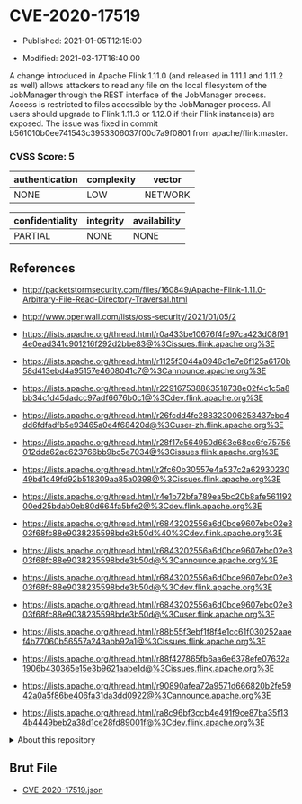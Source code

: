 # CVE-2020-17519

- Published: 2021-01-05T12:15:00

- Modified: 2021-03-17T16:40:00

A change introduced in Apache Flink 1.11.0 (and released in 1.11.1 and 1.11.2 as well) allows attackers to read any file on the local filesystem of the JobManager through the REST interface of the JobManager process. Access is restricted to files accessible by the JobManager process. All users should upgrade to Flink 1.11.3 or 1.12.0 if their Flink instance(s) are exposed. The issue was fixed in commit b561010b0ee741543c3953306037f00d7a9f0801 from apache/flink:master.

### CVSS Score: **5**

| authentication | complexity | vector |
| --- | --- | --- |
| NONE | LOW | NETWORK |

| confidentiality | integrity | availability |
| --- | --- | --- |
| PARTIAL | NONE | NONE |

## References

* http://packetstormsecurity.com/files/160849/Apache-Flink-1.11.0-Arbitrary-File-Read-Directory-Traversal.html

* http://www.openwall.com/lists/oss-security/2021/01/05/2

* https://lists.apache.org/thread.html/r0a433be10676f4fe97ca423d08f914e0ead341c901216f292d2bbe83@%3Cissues.flink.apache.org%3E

* https://lists.apache.org/thread.html/r1125f3044a0946d1e7e6f125a6170b58d413ebd4a95157e4608041c7@%3Cannounce.apache.org%3E

* https://lists.apache.org/thread.html/r229167538863518738e02f4c1c5a8bb34c1d45dadcc97adf6676b0c1@%3Cdev.flink.apache.org%3E

* https://lists.apache.org/thread.html/r26fcdd4fe288323006253437ebc4dd6fdfadfb5e93465a0e4f68420d@%3Cuser-zh.flink.apache.org%3E

* https://lists.apache.org/thread.html/r28f17e564950d663e68cc6fe75756012dda62ac623766bb9bc5e7034@%3Cissues.flink.apache.org%3E

* https://lists.apache.org/thread.html/r2fc60b30557e4a537c2a6293023049bd1c49fd92b518309aa85a0398@%3Cissues.flink.apache.org%3E

* https://lists.apache.org/thread.html/r4e1b72bfa789ea5bc20b8afe56119200ed25bdab0eb80d664fa5bfe2@%3Cdev.flink.apache.org%3E

* https://lists.apache.org/thread.html/r6843202556a6d0bce9607ebc02e303f68fc88e9038235598bde3b50d%40%3Cdev.flink.apache.org%3E

* https://lists.apache.org/thread.html/r6843202556a6d0bce9607ebc02e303f68fc88e9038235598bde3b50d@%3Cannounce.apache.org%3E

* https://lists.apache.org/thread.html/r6843202556a6d0bce9607ebc02e303f68fc88e9038235598bde3b50d@%3Cdev.flink.apache.org%3E

* https://lists.apache.org/thread.html/r6843202556a6d0bce9607ebc02e303f68fc88e9038235598bde3b50d@%3Cuser.flink.apache.org%3E

* https://lists.apache.org/thread.html/r88b55f3ebf1f8f4e1cc61f030252aaef4b77060b56557a243abb92a1@%3Cissues.flink.apache.org%3E

* https://lists.apache.org/thread.html/r88f427865fb6aa6e6378efe07632a1906b430365e15e3b9621aabe1d@%3Cissues.flink.apache.org%3E

* https://lists.apache.org/thread.html/r90890afea72a9571d666820b2fe5942a0a5f86be406fa31da3dd0922@%3Cannounce.apache.org%3E

* https://lists.apache.org/thread.html/ra8c96bf3ccb4e491f9ce87ba35f134b4449beb2a38d1ce28fd89001f@%3Cdev.flink.apache.org%3E

<details>
<summary>About this repository</summary> 

  This repository is part of the project [Live Hack CVE](https://github.com/Live-Hack-CVE). Main website can be found [www.live-hack.org](https://www.live-hack.org) 
  
  Made by [Sn0wAlice](https://github.com/Sn0wAlice) for the people that care about security and need to have a feed of the latest CVEs. Hope you enjoy it, don't forget to star the repo and follow me on [Twitter](https://twitter.com/Sn0wAlice) and [Github](https://github.com/Sn0wAlice). And that is my [personnal website](https://www.alice-snow.me/)

  - [Home Page](https://github.com/Live-Hack-CVE)
  - [Framework](https://github.com/Live-Hack-CVE/cve-framework)
  - [CVE database](https://github.com/Live-Hack-CVE/full_database)
  - [Changelog](https://github.com/Live-Hack-CVE/Changelog)
</details>

## Brut File

* [CVE-2020-17519.json](https://raw.githubusercontent.com/Live-Hack-CVE/full_database/main/cves/2020/CVE-2020-17519.json)

